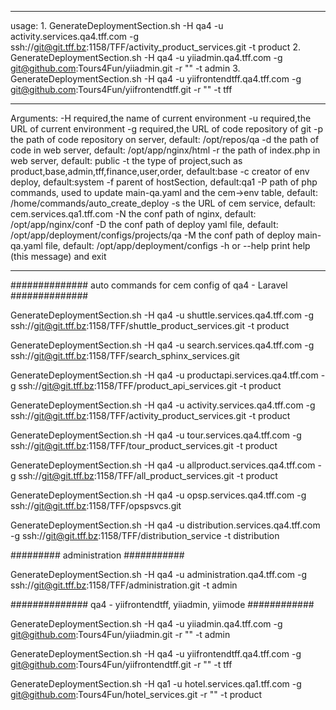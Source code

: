 ******************************************
usage:
    1. GenerateDeploymentSection.sh -H qa4 -u activity.services.qa4.tff.com -g ssh://git@git.tff.bz:1158/TFF/activity_product_services.git -t product
    2. GenerateDeploymentSection.sh -H qa4 -u yiiadmin.qa4.tff.com -g git@github.com:Tours4Fun/yiiadmin.git -r "" -t admin
    3. GenerateDeploymentSection.sh -H qa4 -u yiifrontendtff.qa4.tff.com -g git@github.com:Tours4Fun/yiifrontendtff.git -r "" -t tff

******************************************

Arguments:
    -H <hostSection>                    required,the name of current environment
    -u <URL>                            required,the URL of current environment
    -g <repositoryGit>                  required,the URL of code repository of git
    -p <repositoryPath>                 the path of code repository on server, default: /opt/repos/qa
    -d <pathDeployment>                 the path of code in web server, default: /opt/app/nginx/html
    -r <indexPathOfNginx>               the path of index.php in web server, default: public
    -t <repositoryType>                 the type of project,such as product,base,admin,tff,finance,user,order, default:base
    -c <creator>                        creator of env deploy, default:system
    -f <parentHost>                     parent of hostSection, default:qa1
    -P <phpCommandPath>                 path of php commands, used to update main-qa.yaml and the cem->env table, default: /home/commands/auto_create_deploy
    -s <cemService>                     the URL of cem service, default: cem.services.qa1.tff.com
    -N <ConfigPath>                     the conf path of nginx, default: /opt/app/nginx/conf
    -D <deployConfigPath>               the conf path of deploy yaml file, default: /opt/app/deployment/configs/projects/qa
    -M <mainDeployConfigPath>           the conf path of deploy main-qa.yaml file, default: /opt/app/deployment/configs
    -h or --help                        print help (this message) and exit

******************************************

############## auto commands for cem config of qa4 - Laravel ##############

GenerateDeploymentSection.sh -H qa4 -u shuttle.services.qa4.tff.com -g ssh://git@git.tff.bz:1158/TFF/shuttle_product_services.git -t product

GenerateDeploymentSection.sh -H qa4 -u search.services.qa4.tff.com -g ssh://git@git.tff.bz:1158/TFF/search_sphinx_services.git

GenerateDeploymentSection.sh -H qa4 -u productapi.services.qa4.tff.com -g ssh://git@git.tff.bz:1158/TFF/product_api_services.git -t product

GenerateDeploymentSection.sh -H qa4 -u activity.services.qa4.tff.com -g ssh://git@git.tff.bz:1158/TFF/activity_product_services.git -t product

GenerateDeploymentSection.sh -H qa4 -u tour.services.qa4.tff.com -g ssh://git@git.tff.bz:1158/TFF/tour_product_services.git -t product

GenerateDeploymentSection.sh -H qa4 -u allproduct.services.qa4.tff.com -g ssh://git@git.tff.bz:1158/TFF/all_product_services.git -t product

GenerateDeploymentSection.sh -H qa4 -u opsp.services.qa4.tff.com -g  ssh://git@git.tff.bz:1158/TFF/opspsvcs.git

GenerateDeploymentSection.sh -H qa4 -u distribution.services.qa4.tff.com -g ssh://git@git.tff.bz:1158/TFF/distribution_service -t distribution


######### administration ###########

GenerateDeploymentSection.sh -H qa4 -u administration.qa4.tff.com -g ssh://git@git.tff.bz:1158/TFF/administration.git -t admin


############## qa4 -  yiifrontendtff, yiiadmin, yiimode ############

GenerateDeploymentSection.sh -H qa4 -u yiiadmin.qa4.tff.com -g git@github.com:Tours4Fun/yiiadmin.git -r "" -t admin

GenerateDeploymentSection.sh -H qa4 -u yiifrontendtff.qa4.tff.com -g git@github.com:Tours4Fun/yiifrontendtff.git -r "" -t tff

GenerateDeploymentSection.sh -H qa1 -u hotel.services.qa1.tff.com -g git@github.com:Tours4Fun/hotel_services.git -r "" -t product

